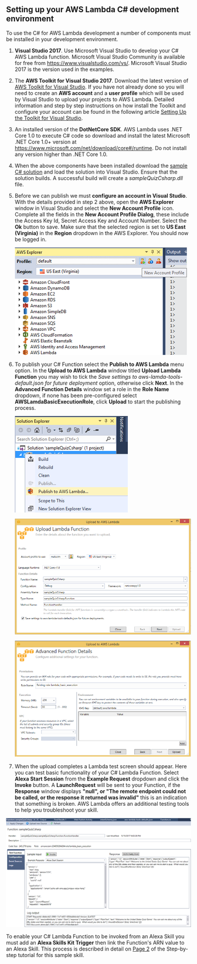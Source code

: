 ## Setting up your AWS Lambda C# development environment
To use the C# for AWS Lambda development a number of components must be installed in your development environment.

1.  **Visual Studio 2017**. Use Microsoft Visual Studio to develop your C# AWS Lambda function. Microsoft Visual Studio Community is available for free from https://www.visualstudio.com/vs/. Microsoft Visual Studio 2017 is the version used in the examples.

2.  The **AWS Toolkit for Visual Studio 2017**. Download the latest version of [AWS Toolkit for Visual Studio](https://aws.amazon.com/visualstudio/). If you have not already done so you will need to create an **AWS account** and a **user profile** which will be used by Visual Studio to upload your projects to AWS Lambda. Detailed information and step by step instructions on how install the Toolkit and configure your account can be found in the following article [Setting Up the Toolkit for Visual Studio](http://docs.aws.amazon.com/toolkit-for-visual-studio/latest/user-guide/getting-set-up.html).

3.  An installed version of the **DotNetCore SDK**.
AWS Lambda uses .NET Core 1.0 to execute C# code so download and install the latest Microsoft .NET Core 1.0+ version at https://www.microsoft.com/net/download/core#/runtime. Do not install any version higher than .NET Core 1.0.

4. When the above components have been installed download the [sample C# solution](./sampleQuizCsharp/) and load the solution into Visual Studio. Ensure that the solution builds. A successful build will create a _sampleQuizCsharp.dll_ file.

5. Before we can publish we must **configure an account in Visual Studio**. With the details provided in step 2 above, open the **AWS Explorer** window in Visual Studio and select the **New Account Profile** icon. Complete all the fields in the **New Account Profile Dialog**, these include the Access Key Id, Secret Access Key and Account Number. Select the **Ok** button to save. Make sure that the selected region is set to **US East (Virginia)** in the **Region** dropdown in the AWS Explorer. You should now be logged in.

    ![](setup-fig1.png)

6. To publish your C# Function select the **Publish to AWS Lambda** menu option. In the **Upload to AWS Lambda** window titled **Upload Lambda Function** you may wish to tick the _Save settings to aws-lamda-tools-default.json for future deployment_ option, otherwise click **Next**. In the **Advanced Function Details** window set a role in the **Role Name** dropdown, if none has been pre-configured select **AWSLamdaBasicExecutionRole**, click **Upload** to start the publishing process.

    ![](setup-fig2.png)

    ![](setup-fig3.png)

    ![](setup-fig4.png)

7. When the upload completes a Lambda test screen should appear. Here you can test basic functionality of your C# Lambda Function. Select **Alexa Start Session** from the **Example Request** dropdown and click the **Invoke** button. A **LaunchRequest** will be sent to your Function, if the **Response** window displays **"null", or "The remote endpoint could not be called, or the response it returned was invalid"** this is an indication that something is broken. AWS Lambda offers an additional testing tools to help you troubleshoot your skill.

  ![](setup-fig6.png)


To enable your C# Lambda Function to be invoked from an Alexa Skill you must add an **Alexa Skills Kit Trigger** then link the Function's ARN value to an Alexa Skill. This process is described in detail on [Page 2](../step-by-step/2-lambda-function.md) of the Step-by-step tutorial for this sample skill.
